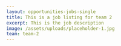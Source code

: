 ```yaml
---
layout: opportunities-jobs-single
title: This is a job listing for team 2
excerpt: This is the job description
image: /assets/uploads/placeholder-1.jpg
team: team-2
---
```

